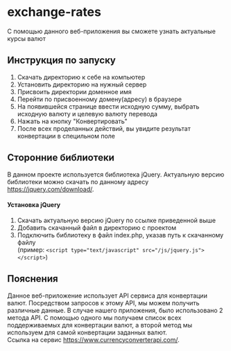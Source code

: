 # exchange-rates
С помощью данного веб-приложения вы сможете узнать актуальные курсы валют
## Инструкция по запуску
1. Скачать директорию к себе на компьютер
2. Установить директорию на нужный сервер
3. Присвоить директории доменное имя
4. Перейти по присвоенному домену(адресу) в браузере
5. На появившейся странице ввести исходную сумму, выбрать исходную валюту и целевую валюту перевода
6. Нажать на кнопку "Конвертировать"
7. После всех проделанных действий, вы увидите результат конвертации в специльном поле
## Сторонние библиотеки
В данном проекте используется библиотека jQuery. Актуальную версию библиотеки можно скачать по данному адресу https://jquery.com/download/.
#### Установка jQuery
1. Скачать актуальную версию jQuery по ссылке приведенной выше
2. Добавить скачанный файл в директорию с проектом
3. Подключить библиотеку в файл index.php, указав путь к скачанному файлу  
(пример: `<script type="text/javascript" src="/js/jquery.js"></script>`)
## Пояснения
Данное веб-приложение использует API сервиса для конвертации валют. Посредством запросов к этому API, мы можем получить различные данные. В случае нашего приложения, было использовано 2 метода API. С помощью одного мы получаем список всех поддерживаемых для конвертации валют, а второй метод мы используем для самой конвертации заданных валют.  
Ссылка на сервис https://www.currencyconverterapi.com/.
